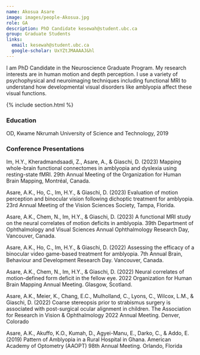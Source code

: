 ```yaml
---
name: Akosua Asare
image: images/people-Akosua.jpg 
role: GA 
description: PhD Candidate kesewah@student.ubc.ca
group: Graduate Students
links:
  email: kesewah@student.ubc.ca
  google-scholar: UxYZtJMAAAAJ&hl
---
```


I am PhD Candidate in the Neuroscience Graduate Program. My research interests are in human motion and depth perception. I use a variety of psychophysical and neuroimaging techniques including functional MRI to understand how developmental visual disorders like amblyopia affect these visual functions. 

{% include section.html %}
### Education
OD,  Kwame Nkrumah University of Science and Technology, 2019
 
### Conference Presentations
Im, H.Y., Kheradmandsaadi, Z., Asare, A., & Giaschi, D. (2023) Mapping whole-brain functional connectomes in amblyopia and dyslexia using resting-state fMRI. 29th Annual Meeting of the Organization for Human Brain Mapping, Montréal, Canada.

Asare, A.K., Ho, C., Im, H.Y., & Giaschi, D. (2023) Evaluation of motion perception and binocular vision following dichoptic treatment for amblyopia. 23rd Annual Meeting of the Vision Sciences Society, Tampa, Florida.

Asare, A.K., Chem, N., Im, H.Y., & Giaschi, D. (2023) A functional MRI study on the neural correlates of motion deficits in amblyopia. 39th Department of Ophthalmology and Visual Sciences Annual Ophthalmology Research Day, Vancouver, Canada.

Asare, A.K., Ho, C., Im, H.Y., & Giaschi, D. (2022) Assessing the efficacy of a binocular video game-based treatment for amblyopia. 7th Annual Brain, Behaviour and Development Research Day. Vancouver, Canada.

Asare, A.K., Chem, N., Im, H.Y., & Giaschi, D. (2022) Neural correlates of motion-defined form deficit in the fellow eye. 2022 Organization for Human Brain Mapping Annual Meeting. Glasgow, Scotland.

Asare, A.K., Meier, K., Chang, E.C., Mulholland, C., Lyons, C., Wilcox, L.M., & Giaschi, D. (2022) Coarse stereopsis prior to strabismus surgery is associated with post-surgical ocular alignment in children. The Association for Research in Vision & Ophthalmology 2022 Annual Meeting. Denver, Colorado

Asare, A.K., Akuffo, K.O., Kumah, D., Agyei-Manu, E., Darko, C., & Addo, E. (2019) Pattern of Amblyopia in a Rural Hospital in Ghana. American Academy of Optometry (AAOPT) 98th Annual Meeting. Orlando, Florida 
